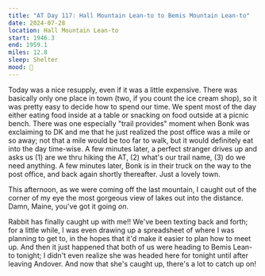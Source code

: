 ```yaml
---
title: "AT Day 117: Hall Mountain Lean-to to Bemis Mountain Lean-to"
date: 2024-07-28
location: Hall Mountain Lean-to
start: 1946.3
end: 1959.1
miles: 12.8
sleep: Shelter
mood: 🙂
---
```

Today was a nice resupply, even if it was a little expensive. There was basically only one place in town (two, if you count the ice cream shop), so it was pretty easy to decide how to spend our time. We spent most of the day either eating food inside at a table or snacking on food outside at a picnic bench. There was one especially "trail provides" moment when Bonk was exclaiming to DK and me that he just realized the post office was a mile or so away; not that a mile would be too far to walk, but it would definitely eat into the day time-wise. A few minutes later, a perfect stranger drives up and asks us (1) are we thru hiking the AT, (2) what's our trail name, (3) do we need anything. A few minutes later, Bonk is in their truck on the way to the post office, and back again shortly thereafter. Just a lovely town.

This afternoon, as we were coming off the last mountain, I caught out of the corner of my eye the most gorgeous view of lakes out into the distance. Damn, Maine, you've got it going *on*.

Rabbit has finally caught up with me!! We've been texting back and forth; for a little while, I was even drawing up a spreadsheet of where I was planning to get to, in the hopes that it'd make it easier to plan how to meet up. And then it just happened that both of us were heading to Bemis Lean-to tonight; I didn't even realize she was headed here for tonight until after leaving Andover. And now that she's caught up, there's a lot to catch up on!
